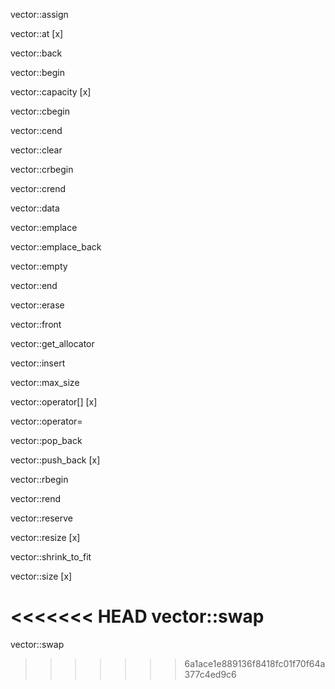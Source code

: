 vector::assign

vector::at              [x]

vector::back

vector::begin

vector::capacity        [x]

vector::cbegin

vector::cend

vector::clear

vector::crbegin

vector::crend

vector::data

vector::emplace

vector::emplace_back

vector::empty

vector::end

vector::erase

vector::front

vector::get_allocator

vector::insert

vector::max_size

vector::operator[]      [x]

vector::operator=

vector::pop_back

vector::push_back       [x]

vector::rbegin

vector::rend

vector::reserve

vector::resize          [x]

vector::shrink_to_fit

vector::size            [x]

<<<<<<< HEAD
vector::swap
=======
vector::swap
>>>>>>> 6a1ace1e889136f8418fc01f70f64a377c4ed9c6
